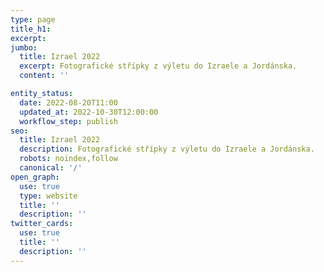 ```yaml
---
type: page
title_h1:
excerpt:
jumbo:
  title: Izrael 2022
  excerpt: Fotografické střípky z výletu do Izraele a Jordánska.
  content: ''

entity_status:
  date: 2022-08-20T11:00
  updated_at: 2022-10-30T12:00:00
  workflow_step: publish
seo:
  title: Izrael 2022
  description: Fotografické střípky z výletu do Izraele a Jordánska.
  robots: noindex,follow
  canonical: '/'
open_graph:
  use: true
  type: website
  title: ''
  description: ''
twitter_cards:
  use: true
  title: ''
  description: ''
---
```

